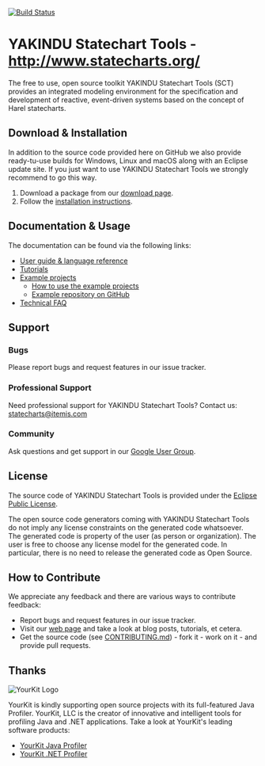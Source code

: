 [![Build Status](https://travis-ci.org/Yakindu/statecharts.svg?branch=master)](https://travis-ci.org/Yakindu/statecharts)

# YAKINDU Statechart Tools - http://www.statecharts.org/ 

The free to use, open source toolkit YAKINDU Statechart Tools (SCT) provides an integrated modeling environment for the specification and development of reactive, event-driven systems based on the concept of Harel statecharts.

## Download & Installation

In addition to the source code provided here on GitHub we also provide ready-tu-use builds for Windows, Linux and macOS along with an Eclipse update site. If you just want to use YAKINDU Statechart Tools we strongly recommend to go this way. 

1. Download a package from our <a href="http://www.statecharts.org/download.html" target="_blank">download page</a>.
2. Follow the <a href="https://www.itemis.com/en/yakindu/state-machine/documentation/user-guide/inst_installing_yakindu_statechart_tools" target="_blank">installation instructions</a>.

## Documentation & Usage
The documentation can be found via the following links:
* [User guide & language reference](https://www.itemis.com/en/yakindu/state-machine/documentation/user-guide)
* [Tutorials](https://www.itemis.com/en/yakindu/state-machine/documentation/tutorials)
* [Example projects](https://www.itemis.com/en/yakindu/state-machine/documentation/examples/)
    * [How to use the example projects](https://www.itemis.com/en/yakindu/state-machine/documentation/user-guide/edit_using_the_example_wizard)
    * [Example repository on GitHub](https://github.com/Yakindu/examples)
* [Technical FAQ](https://www.itemis.com/en/yakindu/state-machine/documentation/technical-faq/)

## Support
### Bugs
Please report bugs and request features in our issue tracker. 

### Professional Support
Need professional support for YAKINDU Statechart Tools? Contact us: statecharts@itemis.com

### Community
Ask questions and get support in our [Google User Group](https://groups.google.com/forum/embed/?place=forum/yakindu-user#!forum/yakindu-user).

## License

The source code of YAKINDU Statechart Tools is provided under the [Eclipse Public License](http://www.eclipse.org/legal/epl-v10.html).

The open source code generators coming with YAKINDU Statechart Tools do not imply any license constraints on the generated code whatsoever. The generated code is property of the user (as person or organization). The user is free to choose any license model for the generated code. In particular, there is no need to release the generated code as Open Source.

## How to Contribute

We appreciate any feedback and there are various ways to contribute feedback:

* Report bugs and request features in our issue tracker.
* Visit our [web page]("http://statecharts.org") and take a look at blog posts, tutorials, et cetera.
* Get the source code (see [CONTRIBUTING.md](CONTRIBUTING.md)) - fork it - work on it - and provide pull requests.

## Thanks
![YourKit Logo](https://www.yourkit.com/images/yklogo.png)

YourKit is kindly supporting open source projects with its full-featured Java Profiler.
YourKit, LLC is the creator of innovative and intelligent tools for profiling
Java and .NET applications. Take a look at YourKit's leading software products:
 * [YourKit Java Profiler](http://www.yourkit.com/java/profiler/index.jsp)
 * [YourKit .NET Profiler](http://www.yourkit.com/.net/profiler/index.jsp")
